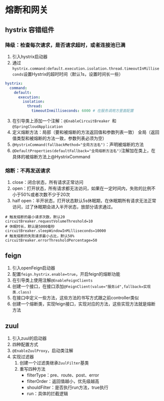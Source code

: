 # 熔断和网关

## hystrix 容错组件

### 降级：检查每次请求，是否请求超时，或者连接池已满

1. 引入hystrix启动器
2. 通过`hystrix.command:default.execution.isolation.thread.timeoutInMilliseconds`设置Hystrix的超时时间（默认1s，设置时间长一些）

```yaml
hystrix:
  command:
    default:
      execution:
        isolation:
          thread:
            timeoutInmilliseconds: 6000 # 在服务调用方里面配置
```



3. 在引导类上添加一个注解：`@EnableCircuitBreaker `和`@SpringCloudApplication`
2. 定义熔断方法：局部（要和被熔断的方法返回值和参数列表一致） 全局（返回值类型和被熔断的方法一致，参数列表必须为空）
3. `@HystrixCommand(fallbackMethod="全局方法名")`：声明被熔断的方法
4. `@DefaultProperties(defaultFallback="全局熔断方法名")`注解加在类上，在具体的被熔断方法上@HystrixCommand

### 熔断：不再发送请求

1. close：闭合状态，所有请求正常访问
2. open：打开状态，所有请求都无法访问，如果在一定时间内，失败的比例不小于50%或者次数不少于20次
3. half open：半开状态，打开状态默认5s休眠期，在休眠期所有请求无法正常访问，过了休眠期会进入半开状态，放部分请求通过。

```properties
# 触发熔断的最小请求次数，默认20
circuitBreaker.requestVolumeThreshold=10
# 休眠时长，默认是5000毫秒
circuitBreaker.sleepWindowInMilliseconds=10000
# 触发熔断的失败请求最小占比，默认50%
circuitBreaker.errorThresholdPercentage=50
```

## feign

1. 引入openFeign启动器
2. 配置`feign.hystrix.enable=true`，开启feign的熔断功能
3. 在引导类上使用注解`@EnableFeignClients`
4. 创建一个接口，在接口添加`@FeignClient(value="服务id",fallback=实现类.class)`
5. 在接口中定义一些方法，这些方法的书写方式跟之前controller类似
6. 创建一个熔断类，实现feign接口，实现对应的方法，这些实现方法就是熔断方法

## zuul

1. 引入zuul的启动器
2. 四种配置方式
3. `@EnableZuulProxy`，启动类注解
4. 实现过滤器
   1. 创建一个过滤类继承`ZuulFilter`基类
   2. 重写四种方法
      + filterType：pre、route、post、error
      + filterOrder：返回值越小，优先级越高
      + shouldFilter：是否执行run方法，true执行
      + run：具体的拦截逻辑